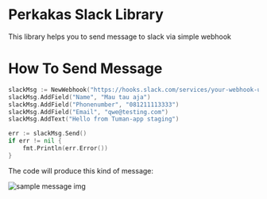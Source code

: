 # Perkakas Slack Library
This library helps you to send message to slack via simple webhook

# How To Send Message
```go
slackMsg := NewWebhook("https://hooks.slack.com/services/your-webhook-url-path")
slackMsg.AddField("Name", "Mau tau aja")
slackMsg.AddField("Phonenumber", "081211113333")
slackMsg.AddField("Email", "qwe@testing.com")
slackMsg.AddText("Hello from Tuman-app staging")

err := slackMsg.Send()
if err != nil {
    fmt.Println(err.Error())
}
```

The code will produce this kind of message:

![sample message img](https://user-images.githubusercontent.com/9508513/77311868-83c97880-6d33-11ea-9f0a-b868ec4dfaa7.png)
